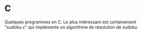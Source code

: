 # C

Quelques programmes en C. Le plus intéressant est certainement "sudoku.c" qui implémente un algorithme de résolution de sudoku
